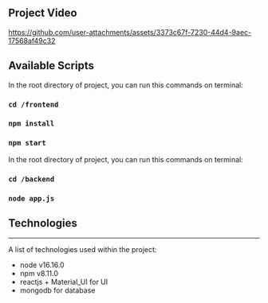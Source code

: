 ## Project Video
https://github.com/user-attachments/assets/3373c67f-7230-44d4-9aec-17568af49c32

## Available Scripts

In the root directory of project, you can run this commands on terminal:
### `cd /frontend`
### `npm install`
### `npm start`

In the root directory of project, you can run this commands on terminal:
### `cd /backend`
### `node app.js`

## Technologies
***
A list of technologies used within the project:
* node v16.16.0
* npm v8.11.0
* reactjs + Material_UI for UI 
* mongodb for database

